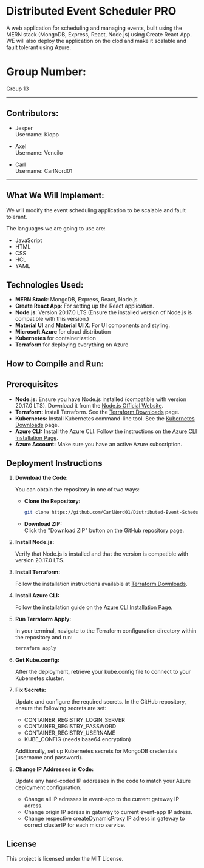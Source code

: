 # Distributed Event Scheduler PRO
A web application for scheduling and managing events, built using the MERN stack (MongoDB, Express, React, Node.js) using Create React App. WE will also deploy the application on the clod and make it scalable and fault tolerant using Azure.

# Group Number:
Group 13

---

## Contributors:

- Jesper\
  Username: Kiopp

- Axel\
  Username: Vencilo

- Carl\
  Username: CarlNord01

---

## What We Will Implement:
We will modify the event scheduling application to be scalable and fault tolerant.

The languages we are going to use are:
- JavaScript
- HTML
- CSS
- HCL
- YAML

## Technologies Used:
- **MERN Stack**: MongoDB, Express, React, Node.js
- **Create React App**: For setting up the React application.
- **Node.js**: Version 20.17.0 LTS (Ensure the installed version of Node.js is compatible with this version.)
- **Material UI** and **Material UI X**: For UI components and styling.
- **Microsoft Azure** for cloud distribution
- **Kubernetes** for containerization
- **Terraform** for deploying everything on Azure

## How to Compile and Run:

## Prerequisites

- **Node.js:** Ensure you have Node.js installed (compatible with version 20.17.0 LTS). Download it from the [Node.js Official Website](https://nodejs.org/).
- **Terraform:** Install Terraform. See the [Terraform Downloads](https://www.terraform.io/downloads.html) page.
- **Kubernetes:** Install Kubernetes command-line tool. See the [Kubernetes Downloads](https://kubernetes.io/docs/tasks/tools/) page.
- **Azure CLI:** Install the Azure CLI. Follow the instructions on the [Azure CLI Installation Page](https://docs.microsoft.com/en-us/cli/azure/install-azure-cli).
- **Azure Account:** Make sure you have an active Azure subscription.

## Deployment Instructions

1. **Download the Code:**

   You can obtain the repository in one of two ways:

   - **Clone the Repository:**
     ```bash
     git clone https://github.com/CarlNord01/Distributed-Event-Scheduling-Application.git
     ```
   - **Download ZIP:**  
     Click the "Download ZIP" button on the GitHub repository page.

2. **Install Node.js:**

   Verify that Node.js is installed and that the version is compatible with version 20.17.0 LTS.

3. **Install Terraform:**

   Follow the installation instructions available at [Terraform Downloads](https://www.terraform.io/downloads.html).

4. **Install Azure CLI:**

   Follow the installation guide on the [Azure CLI Installation Page](https://docs.microsoft.com/en-us/cli/azure/install-azure-cli).

5. **Run Terraform Apply:**

   In your terminal, navigate to the Terraform configuration directory within the repository and run:
   ```bash
   terraform apply
6. **Get Kube.config:**

   After the deployment, retrieve your kube.config file to connect to your Kubernetes cluster.

7. **Fix Secrets:**

    Update and configure the required secrets. In the GitHub repository, ensure the following secrets are set:
     - CONTAINER_REGISTRY_LOGIN_SERVER
     - CONTAINER_REGISTRY_PASSWORD
     - CONTAINER_REGISTRY_USERNAME
     - KUBE_CONFIG (needs base64 encryption)
   
    Additionally, set up Kubernetes secrets for MongoDB credentials (username and password).

 8. **Change IP Addresses in Code:**

    Update any hard-coded IP addresses in the code to match your Azure deployment configuration.
      - Change all IP adresses in event-app to the current gateway IP adress.
      - Change origin IP adress in gateway to current event-app IP adress.
      - Change respective createDynamicProxy IP adress in gateway to correct clusterIP for each micro service.
      

## License
This project is licensed under the MIT License.
